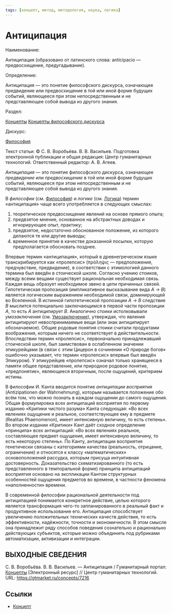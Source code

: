```yaml
---
tags: [концепт, метод, методология, наука, логика]
---
```

# Антиципация

Наименование:

Антиципация (образовано от латинского слова: anticipacio — предвосхищение, предугадывание).

Определение:

Антиципация — это понятие философского дискурса, означающее предвидение или предвосхищение в той или иной форме будущих событий, являющееся при этом непосредственным и не представляющее собой вывода из другого знания.

Раздел:

[Концепты](https://gtmarket.ru/concepts/)  [Концепты философского дискурса](https://gtmarket.ru/concepts/philosophical-concepts)

Дискурс:

[Философия](https://gtmarket.ru/concepts/6862)

Текст статьи: © С. В. Воробьёва. В. В. Васильев. Подготовка электронной публикации и общая редакция: Центр гуманитарных технологий. Ответственный редактор: А. В. Агеев.

_Антиципация_ — это понятие философского дискурса, означающее _предвидение_ или _предвосхищение_ в той или иной форме будущих событий, являющееся при этом непосредственным и не представляющее собой вывода из другого знания.

В _философии_ (см. [Философия](https://gtmarket.ru/concepts/6862)) и _логике_ (см. [Логика](https://gtmarket.ru/concepts/6892)) термин «антиципация» чаще всего употребляется в следующих смыслах:

1. теоретическое предвосхищение явлений на основе прямого опыта;
2. предвзятое мнение, основанное на абстрактных доводах и игнорирующее опыт, практику;
3. предвзятое, недостаточно обоснованное положение, из которого делаются те или другие выводы;
4. временное принятие в качестве доказанной посылки, которую предполагается обосновать позднее.

Впервые термин «антиципация», который в древнегреческом языке транскрибируется как «пролепсис» (πρόληψις — предположение, предчувствие, предвидение), в соответствии с этимологией данного термина был введён в стоической школе. Согласно учению стоиков, между всеми вещами существует рациональная необходимая связь. Каждая вещь образует необходимое звено в цепи причинных связей. Гипотетическая пропозиция (импликативное высказывание вида _A_ → _B_) является логическим выражением необходимой связи, доминирующей во Вселенной. В истинной гипотетической пропозиции _A_ → _B_ следствие _B_ мыслится потенциально заключающимся в первой части пропозиции _A_, то есть _A_ антиципирует _B_. Аналогично стоики истолковывали _умозаключения_ (см. [Умозаключение](https://gtmarket.ru/concepts/7196)), утверждая, что явления антиципируют невоспринимаемые вещи (или знак антиципирует обозначаемое). Общие родовые понятия стоики считали продуктами воображения, которым ничего не соответствует в действительности. Впоследствии термин «пролепсис», первоначально принадлежавший стоической школе, был заимствован в ослабленном значении эпикурейцами (в связи с этим Цицерон в сочинении «О природе богов» ошибочно указывает, что термин «пролепсис» впервые был введён Эпикуром). У эпикурейцев «пролепсис» означал только хранящееся в памяти общее представление, или природное родовое понятие, «предпонятие», являющееся вторичным, после ощущений, критерием истины.

В философии И. Канта вводится понятие _антиципации восприятия_ (Antizipationen der Wahrnehmung), которым называется положение обо всём том, что можно познать в каждом ощущении до самого ощущения. Общая формулировка всех антиципаций восприятия по первому изданию «Критики чистого разума» Канта следующая: «Во всех явлениях ощущение и реальное, соответствующее ему в предмете (Realitas Phaenomenon), имеет интенсивную величину, то есть степень». Во втором издании «Критики» Кант даёт сходное определение «принципа» всех антиципаций: «Во всех явлениях реальное, составляющее предмет ощущения, имеет интенсивную величину, то есть некоторую степень». По Канту, антиципации восприятия генетически связаны с категориями качества (реальность, отрицание, ограничение) и относятся к классу «математических» основоположений рассудка, которым присуща интуитивная достоверность. Доказательство схематизированного (то есть представленного в темпоральной форме) принципа антиципаций восприятия основано на экспликации Кантом структурных особенностей ощущения предметов во времени, в частности феномена «наполненности» времени.

В современной философии рациональной деятельности под антиципацией понимается конкретное действие, целью которого является трансформация чего-то запланированного в реальный факт и продуктивное использование его. Антиципация способствует увеличению положительных технических качеств действия, то есть эффективности, надёжности, точности и экономичности. В этом смысле она принадлежит ряду способов поведения сознательно и рационально действующих субъектов, которые можно объединить под рубриками автоматизации, активизации и интеграции.

## ВЫХОДНЫЕ СВЕДЕНИЯ

С. В. Воробьёва. В. В. Васильев. — Антиципация / Гуманитарный портал: [Концепты](https://gtmarket.ru/concepts/) [Электронный ресурс] // Центр гуманитарных технологий. URL: <https://gtmarket.ru/concepts/7216>

## Ссылки

* [Концепт](Концепт.md)
